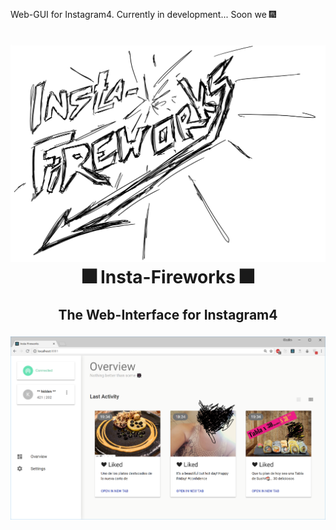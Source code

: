 Web-GUI for Instagram4.
Currently in development... Soon we 🎆
<h1 align="center">
  <img src="https://raw.githubusercontent.com/mono424/insta-fireworks/master/logo.png"/><br>
  🎆 Insta-Fireworks 🎆
</h1>
<h2 align="center">
  The Web-Interface for Instagram4
</h2>
<h3 align="center">
  <img src="https://raw.githubusercontent.com/mono424/insta-fireworks/master/screenshot.png"/>
</h3>
